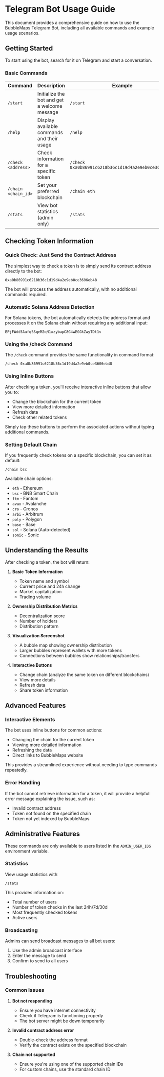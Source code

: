 # Telegram Bot Usage Guide

This document provides a comprehensive guide on how to use the BubbleMaps Telegram Bot, including all available commands and example usage scenarios.

## Getting Started

To start using the bot, search for it on Telegram and start a conversation.

### Basic Commands

| Command | Description | Example |
|---------|-------------|---------|
| `/start` | Initialize the bot and get a welcome message | `/start` |
| `/help` | Display available commands and their usage | `/help` |
| `/check <address>` | Check information for a specific token | `/check 0xa0b86991c6218b36c1d19d4a2e9eb0ce3606eb48` |
| `/chain <chain_id>` | Set your preferred blockchain | `/chain eth` |
| `/stats` | View bot statistics (admin only) | `/stats` |

## Checking Token Information

### Quick Check: Just Send the Contract Address

The simplest way to check a token is to simply send its contract address directly to the bot:

```
0xa0b86991c6218b36c1d19d4a2e9eb0ce3606eb48
```

The bot will process the address automatically, with no additional commands required.

### Automatic Solana Address Detection

For Solana tokens, the bot automatically detects the address format and processes it on the Solana chain without requiring any additional input:

```
EPjFWdd5AufqSSqeM2qN1xzybapC8G4wEGGkZwyTDt1v
```

### Using the /check Command

The `/check` command provides the same functionality in command format:

```
/check 0xa0b86991c6218b36c1d19d4a2e9eb0ce3606eb48
```

### Using Inline Buttons

After checking a token, you'll receive interactive inline buttons that allow you to:
- Change the blockchain for the current token
- View more detailed information
- Refresh data
- Check other related tokens

Simply tap these buttons to perform the associated actions without typing additional commands.

### Setting Default Chain

If you frequently check tokens on a specific blockchain, you can set it as default:

```
/chain bsc
```

Available chain options:
- `eth` - Ethereum
- `bsc` - BNB Smart Chain
- `ftm` - Fantom
- `avax` - Avalanche
- `cro` - Cronos
- `arbi` - Arbitrum
- `poly` - Polygon
- `base` - Base
- `sol` - Solana (Auto-detected)
- `sonic` - Sonic

## Understanding the Results

After checking a token, the bot will return:

1. **Basic Token Information**
   - Token name and symbol
   - Current price and 24h change
   - Market capitalization
   - Trading volume

2. **Ownership Distribution Metrics**
   - Decentralization score
   - Number of holders
   - Distribution pattern

3. **Visualization Screenshot**
   - A bubble map showing ownership distribution
   - Larger bubbles represent wallets with more tokens
   - Connections between bubbles show relationships/transfers

4. **Interactive Buttons**
   - Change chain (analyze the same token on different blockchains)
   - View more details
   - Refresh data
   - Share token information

## Advanced Features

### Interactive Elements

The bot uses inline buttons for common actions:
- Changing the chain for the current token
- Viewing more detailed information
- Refreshing the data
- Direct links to BubbleMaps website

This provides a streamlined experience without needing to type commands repeatedly.

### Error Handling

If the bot cannot retrieve information for a token, it will provide a helpful error message explaining the issue, such as:
- Invalid contract address
- Token not found on the specified chain
- Token not yet indexed by BubbleMaps

## Administrative Features

These commands are only available to users listed in the `ADMIN_USER_IDS` environment variable.

### Statistics

View usage statistics with:
```
/stats
```

This provides information on:
- Total number of users
- Number of token checks in the last 24h/7d/30d
- Most frequently checked tokens
- Active users

### Broadcasting

Admins can send broadcast messages to all bot users:
1. Use the admin broadcast interface
2. Enter the message to send
3. Confirm to send to all users

## Troubleshooting

### Common Issues

1. **Bot not responding**
   - Ensure you have internet connectivity
   - Check if Telegram is functioning properly
   - The bot server might be down temporarily

2. **Invalid contract address error**
   - Double-check the address format
   - Verify the contract exists on the specified blockchain

3. **Chain not supported**
   - Ensure you're using one of the supported chain IDs
   - For custom chains, use the standard chain ID 